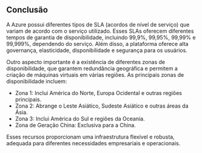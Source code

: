 ## Conclusão

A Azure possui diferentes tipos de SLA (acordos de nível de serviço) que variam de acordo com o serviço utilizado. Esses SLAs oferecem diferentes tempos de garantia de disponibilidade, incluindo 99,9%, 99,95%, 99,99% e 99,999%, dependendo do serviço. Além disso, a plataforma oferece alta governança, elasticidade, disponibilidade e segurança para os usuários.

Outro aspecto importante é a existência de diferentes zonas de disponibilidade, que garantem redundância geográfica e permitem a criação de máquinas virtuais em várias regiões. As principais zonas de disponibilidade incluem:

- Zona 1: Inclui América do Norte, Europa Ocidental e outras regiões principais.
- Zona 2: Abrange o Leste Asiático, Sudeste Asiático e outras áreas da Ásia.
- Zona 3: Inclui América do Sul e regiões da Oceania.
- Zona de Geração China: Exclusiva para a China.

Esses recursos proporcionam uma infraestrutura flexível e robusta, adequada para diferentes necessidades empresariais e operacionais.

